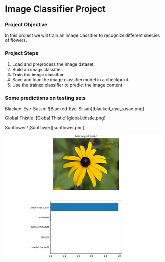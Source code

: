 # Image Classifier Project

### Project Objective
In this project we will train an image classifier to recognize different species of flowers.

### Project Steps
1. Load and preprocess the image dataset.
2. Build an image classifier.
3. Train the image classifier.
4. Save and load the image classifier model in a checkpoint.
5. Use the trained classifier to predict the image content.

### Some predictions on testing sets



Blacked-Eye-Susan:
![Blacked-Eye-Susan][blacked_eye_susan.png]

Global Thistle
![Global Thistle][global_thistle.png]

Sunflower
![Sunflower][sunflower.png]

![Blacked-Eye-Susan](assets/blacked_eye_susan.png "Blacked Eye Susan")